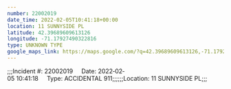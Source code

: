 ```yaml
---
number: 22002019
date_time: 2022-02-05T10:41:18+00:00
location: 11 SUNNYSIDE PL
latitude: 42.39689609613126
longitude: -71.17927490322816
type: UNKNOWN TYPE
google_maps_link: https://maps.google.com/?q=42.39689609613126,-71.17927490322816
---
```


;;;Incident #: 22002019     Date: 2022‐02‐05 10:41:18     Type: ACCIDENTAL 911;;;;;;Location: 11 SUNNYSIDE PL;;;
